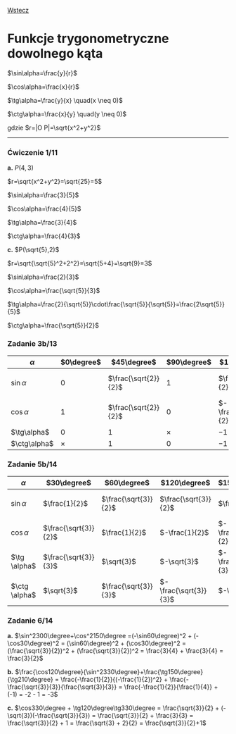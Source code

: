 [Wstecz](../matematyka.md)

# Funkcje trygonometryczne dowolnego kąta

$`\sin\alpha=\frac{y}{r}`$

$`\cos\alpha=\frac{x}{r}`$

$`\tg\alpha=\frac{y}{x} \quad(x \neq 0)`$

$`\ctg\alpha=\frac{x}{y} \quad(y \neq 0)`$

gdzie $`r=|O P|=\sqrt{x^2+y^2}`$

<hr>

### Ćwiczenie 1/11

**a.** $`P(4,3)`$

$`r=\sqrt{x^2+y^2}=\sqrt{25}=5`$

$`\sin\alpha=\frac{3}{5}`$

$`\cos\alpha=\frac{4}{5}`$

$`\tg\alpha=\frac{3}{4}`$

$`\ctg\alpha=\frac{4}{3}`$

**c.** $`P(\sqrt{5},2)`$

$`r=\sqrt{\sqrt{5}^2+2^2}=\sqrt{5+4}=\sqrt{9}=3`$

$`\sin\alpha=\frac{2}{3}`$

$`\cos\alpha=\frac{\sqrt{5}}{3}`$

$`\tg\alpha=\frac{2}{\sqrt{5}}\cdot\frac{\sqrt{5}}{\sqrt{5}}=\frac{2\sqrt{5}}{5}`$

$`\ctg\alpha=\frac{\sqrt{5}}{2}`$

### Zadanie 3b/13

| $`\alpha`$     | $`0\degree`$ | $`45\degree`$          | $`90\degree`$ | $`135\degree`$          | $`180\degree`$ | $`225\degree`$          | $`270\degree`$ | $`315\degree`$          | $`360\degree`$ |
| -------------- | ------------ | ---------------------- | ------------- | ----------------------- | -------------- | ----------------------- | -------------- | ----------------------- | -------------- |
| $`\sin\alpha`$ | $`0`$        | $`\frac{\sqrt{2}}{2}`$ | $`1`$         | $`\frac{\sqrt{2}}{2}`$  | $`0`$          | $`-\frac{\sqrt{2}}{2}`$ | $`-1`$         | $`-\frac{\sqrt{2}}{2}`$ | $`0`$          |
| $`\cos\alpha`$ | $`1`$        | $`\frac{\sqrt{2}}{2}`$ | $`0`$         | $`-\frac{\sqrt{2}}{2}`$ | $`-1`$         | $`-\frac{\sqrt{2}}{2}`$ | $`0`$          | $`\frac{\sqrt{2}}{2}`$  | $`1`$          |
| $`\tg\alpha`$  | $`0`$        | $`1`$                  | $`\times`$    | $`-1`$                  | $`0`$          | $`1`$                   | $`\times`$     | $`-1`$                  | $`0`$          |
| $`\ctg\alpha`$ | $`\times`$   | $`1`$                  | $`0`$         | $`-1`$                  | $`\times`$     | $`1`$                   | $`0`$          | $`-1`$                  | $`\times`$     |

### Zadanie 5b/14

| $`\alpha`$      | $`30\degree`$          | $`60\degree`$          | $`120\degree`$          | $`150\degree`$          | $`210\degree`$          | $`240\degree`$          | $`300\degree`$          | $`330\degree`$          |
| --------------- | ---------------------- | ---------------------- | ----------------------- | ----------------------- | ----------------------- | ----------------------- | ----------------------- | ----------------------- |
| $`\sin \alpha`$ | $`\frac{1}{2}`$        | $`\frac{\sqrt{3}}{2}`$ | $`\frac{\sqrt{3}}{2}`$  | $`\frac{1}{2}`$         | $`-\frac{1}{2}`$        | $`-\frac{\sqrt{3}}{2}`$ | $`-\frac{\sqrt{3}}{2}`$ | $`-\frac{1}{2}`$        |
| $`\cos \alpha`$ | $`\frac{\sqrt{3}}{2}`$ | $`\frac{1}{2}`$        | $`-\frac{1}{2}`$        | $`-\frac{\sqrt{3}}{2}`$ | $`-\frac{\sqrt{3}}{2}`$ | $`-\frac{1}{2}`$        | $`\frac{1}{2}`$         | $`\frac{\sqrt{3}}{2}`$  |
| $`\tg \alpha`$  | $`\frac{\sqrt{3}}{3}`$ | $`\sqrt{3}`$           | $`-\sqrt{3}`$           | $`-\frac{\sqrt{3}}{3}`$ | $`\frac{\sqrt{3}}{3}`$  | $`\sqrt{3}`$            | $`-\sqrt{3}`$           | $`-\frac{\sqrt{3}}{3}`$ |
| $`\ctg \alpha`$ | $`\sqrt{3}`$           | $`\frac{\sqrt{3}}{3}`$ | $`-\frac{\sqrt{3}}{3}`$ | $`-\sqrt{3}`$           | $`\sqrt{3}`$            | $`\frac{\sqrt{3}}{3}`$  | $`-\frac{\sqrt{3}}{3}`$ | $`-\sqrt{3}`$           |

### Zadanie 6/14

**a.** $`\sin^2300\degree+\cos^2150\degree =(-\sin60\degree)^2 + (-\cos30\degree)^2 = (\sin60\degree)^2 + (\cos30\degree)^2 = (\frac{\sqrt{3}}{2})^2 + (\frac{\sqrt{3}}{2})^2 = \frac{3}{4} + \frac{3}{4} = \frac{3}{2}`$

**b.** $`\frac{\cos120\degree}{\sin^2330\degree}+\frac{\tg150\degree}{\tg210\degree} = \frac{-\frac{1}{2}}{(-\frac{1}{2})^2} + \frac{-\frac{\sqrt{3}}{3}}{\frac{\sqrt{3}}{3}} = \frac{-\frac{1}{2}}{\frac{1}{4}} + (-1) = -2 - 1 = -3`$

**c.** $`\cos330\degree + \tg120\degree\tg330\degree = \frac{\sqrt{3}}{2} + (-\sqrt{3})(-\frac{\sqrt{3}}{3}) = \frac{\sqrt{3}}{2} + \frac{3}{3} = \frac{\sqrt{3}}{2} + 1 = \frac{\sqrt{3} + 2}{2} = \frac{\sqrt{3}}{2}+1`$
